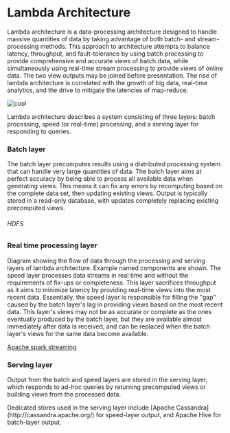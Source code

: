 # Lambda Architecture

Lambda architecture is a data-processing architecture designed to handle massive quantities of data by taking advantage of both batch- and stream-processing methods. This approach to architecture attempts to balance latency, throughput, and fault-tolerance by using batch processing to provide comprehensive and accurate views of batch data, while simultaneously using real-time stream processing to provide views of online data. The two view outputs may be joined before presentation. The rise of lambda architecture is correlated with the growth of big data, real-time analytics, and the drive to mitigate the latencies of map-reduce.

![cool](https://github.com/shravan-rams/Lambda_Architecture/blob/master/extra_files/images/Diagram_of_Lambda_Architecture_(generic).png)

Lambda architecture describes a system consisting of three layers: batch processing, speed (or real-time) processing, and a serving layer for responding to queries.

<h3>Batch layer</h3>
The batch layer precomputes results using a distributed processing system that can handle very large quantities of data. The batch layer aims at perfect accuracy by being able to process all available data when generating views. This means it can fix any errors by recomputing based on the complete data set, then updating existing views. Output is typically stored in a read-only database, with updates completely replacing existing precomputed views.
      <h6>HDFS</h6>
<h3>Real time processing layer</h3>
Diagram showing the flow of data through the processing and serving layers of lambda architecture. Example named components are shown.
The speed layer processes data streams in real time and without the requirements of fix-ups or completeness. This layer sacrifices throughput as it aims to minimize latency by providing real-time views into the most recent data. Essentially, the speed layer is responsible for filling the "gap" caused by the batch layer's lag in providing views based on the most recent data. This layer's views may not be as accurate or complete as the ones eventually produced by the batch layer, but they are available almost immediately after data is received, and can be replaced when the batch layer's views for the same data become available.

[Apache spark streaming](https://spark.apache.org/streaming/)

<h3>Serving layer</h3>
Output from the batch and speed layers are stored in the serving layer, which responds to ad-hoc queries by returning precomputed views or building views from the processed data.
<p> </p>
Dedicated stores used in the serving layer include [Apache Cassandra](http://cassandra.apache.org/) for speed-layer output, and Apache Hive for batch-layer output.
